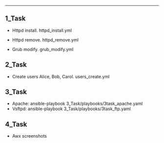 
----

## 1_Task

* Httpd install.
  httpd_install.yml

* Httpd remove.
  httpd_remove.yml

* Grub modify.
  grub_modify.yml


## 2_Task

* Create users Alice, Bob, Carol.
  users_create.yml


## 3_Task

* Apache: ansible-playbook 3_Task/playbooks/3task_apache.yaml
* Vsftpd: ansible-playbook 3_Task/playbooks/3task_ftp.yaml


## 4_Task
* Awx screenshots